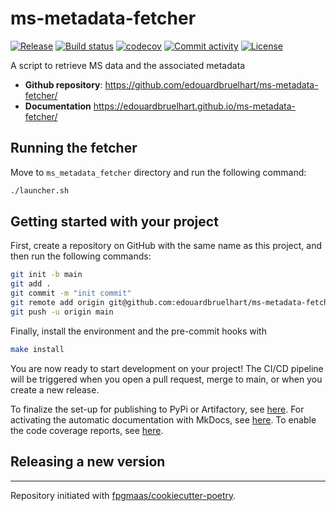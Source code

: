 # ms-metadata-fetcher

[![Release](https://img.shields.io/github/v/release/edouardbruelhart/ms-metadata-fetcher)](https://img.shields.io/github/v/release/edouardbruelhart/ms-metadata-fetcher)
[![Build status](https://img.shields.io/github/actions/workflow/status/edouardbruelhart/ms-metadata-fetcher/main.yml?branch=main)](https://github.com/edouardbruelhart/ms-metadata-fetcher/actions/workflows/main.yml?query=branch%3Amain)
[![codecov](https://codecov.io/gh/edouardbruelhart/ms-metadata-fetcher/branch/main/graph/badge.svg)](https://codecov.io/gh/edouardbruelhart/ms-metadata-fetcher)
[![Commit activity](https://img.shields.io/github/commit-activity/m/edouardbruelhart/ms-metadata-fetcher)](https://img.shields.io/github/commit-activity/m/edouardbruelhart/ms-metadata-fetcher)
[![License](https://img.shields.io/github/license/edouardbruelhart/ms-metadata-fetcher)](https://img.shields.io/github/license/edouardbruelhart/ms-metadata-fetcher)

A script to retrieve MS data and the associated metadata

- **Github repository**: <https://github.com/edouardbruelhart/ms-metadata-fetcher/>
- **Documentation** <https://edouardbruelhart.github.io/ms-metadata-fetcher/>

## Running the fetcher

Move to `ms_metadata_fetcher` directory and run the following command:

```bash
./launcher.sh
```


## Getting started with your project

First, create a repository on GitHub with the same name as this project, and then run the following commands:

```bash
git init -b main
git add .
git commit -m "init commit"
git remote add origin git@github.com:edouardbruelhart/ms-metadata-fetcher.git
git push -u origin main
```

Finally, install the environment and the pre-commit hooks with

```bash
make install
```

You are now ready to start development on your project!
The CI/CD pipeline will be triggered when you open a pull request, merge to main, or when you create a new release.

To finalize the set-up for publishing to PyPi or Artifactory, see [here](https://fpgmaas.github.io/cookiecutter-poetry/features/publishing/#set-up-for-pypi).
For activating the automatic documentation with MkDocs, see [here](https://fpgmaas.github.io/cookiecutter-poetry/features/mkdocs/#enabling-the-documentation-on-github).
To enable the code coverage reports, see [here](https://fpgmaas.github.io/cookiecutter-poetry/features/codecov/).

## Releasing a new version

---

Repository initiated with [fpgmaas/cookiecutter-poetry](https://github.com/fpgmaas/cookiecutter-poetry).
